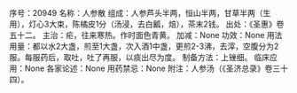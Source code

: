 序号：20949
名称：人参散
组成：人参芦头半两，恒山半两，甘草半两（生用），灯心3大束，陈橘皮1分（汤浸，去白瓤，焙），茶末2钱。
出处：《圣惠》卷五十二。
主治：疟，往来寒热。作时面色青黄。
加减：None
功效：None
用法用量：都以水2大盏，煎至1大盏，次入酒1中盏，更煎2-3沸，去滓，空腹分为2服。每服药后，取吐，吐了再服，以痰出尽为度。
制备方法：上锉细。
临床应用：None
各家论述：None
用药禁忌：None
附注：人参汤（《圣济总录》卷三十四）。
